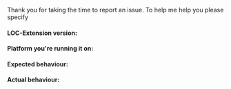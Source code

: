 Thank you for taking the time to report an issue. To help me help you please specify
#### LOC-Extension version:

#### Platform you're running it on:

#### Expected behaviour:

#### Actual behaviour:
